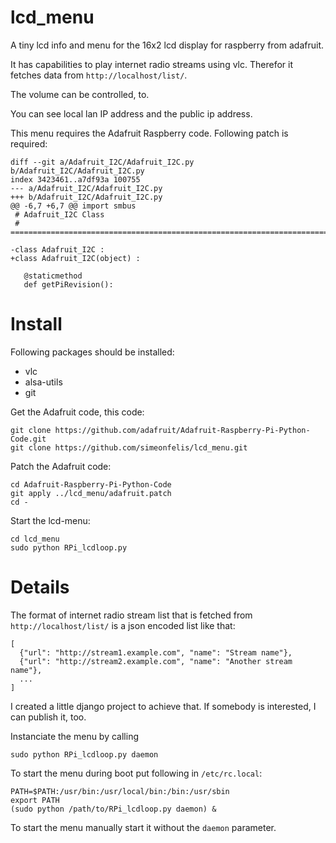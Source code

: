 lcd_menu
========

A tiny lcd info and menu for the 16x2 lcd display for raspberry from adafruit.

It has capabilities to play internet radio streams using vlc. Therefor it 
fetches data from `http://localhost/list/`.

The volume can be controlled, to.

You can see local lan IP address and the public ip address.

This menu requires the Adafruit Raspberry code. Following patch is required:

    diff --git a/Adafruit_I2C/Adafruit_I2C.py b/Adafruit_I2C/Adafruit_I2C.py
    index 3423461..a7df93a 100755
    --- a/Adafruit_I2C/Adafruit_I2C.py
    +++ b/Adafruit_I2C/Adafruit_I2C.py
    @@ -6,7 +6,7 @@ import smbus
     # Adafruit_I2C Class
     # ===========================================================================
     
    -class Adafruit_I2C :
    +class Adafruit_I2C(object) :
     
       @staticmethod
       def getPiRevision():

Install
=======

Following packages should be installed:

 * vlc
 * alsa-utils
 * git

Get the Adafruit code, this code:

    git clone https://github.com/adafruit/Adafruit-Raspberry-Pi-Python-Code.git
    git clone https://github.com/simeonfelis/lcd_menu.git

Patch the Adafruit code:

    cd Adafruit-Raspberry-Pi-Python-Code
    git apply ../lcd_menu/adafruit.patch
    cd -

Start the lcd-menu:

    cd lcd_menu
    sudo python RPi_lcdloop.py



Details
=======

The format of internet radio stream list that is fetched from
`http://localhost/list/` is a json encoded list like that:

    [
      {"url": "http://stream1.example.com", "name": "Stream name"},
      {"url": "http://stream2.example.com", "name": "Another stream name"},
      ...
    ]

I created a little django project to achieve that. If somebody is interested, I
can publish it, too.

Instanciate the menu by calling

    sudo python RPi_lcdloop.py daemon

To start the menu during boot put following in `/etc/rc.local`:

    PATH=$PATH:/usr/bin:/usr/local/bin:/bin:/usr/sbin
    export PATH
    (sudo python /path/to/RPi_lcdloop.py daemon) &


To start the menu manually start it without the `daemon` parameter.



